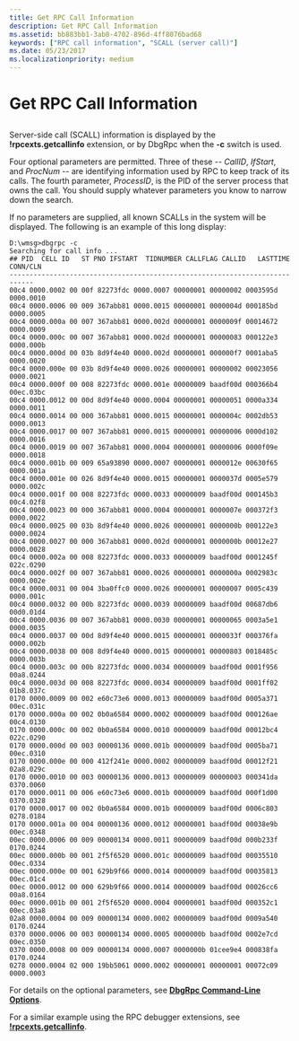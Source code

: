 ```yaml
---
title: Get RPC Call Information
description: Get RPC Call Information
ms.assetid: bb883bb1-3ab8-4702-896d-4ff8076bad68
keywords: ["RPC call information", "SCALL (server call)"]
ms.date: 05/23/2017
ms.localizationpriority: medium
---
```


# Get RPC Call Information


## <span id="ddk_get_rpc_call_information_dbg"></span><span id="DDK_GET_RPC_CALL_INFORMATION_DBG"></span>


Server-side call (SCALL) information is displayed by the **!rpcexts.getcallinfo** extension, or by DbgRpc when the **-c** switch is used.

Four optional parameters are permitted. Three of these -- *CallID*, *IfStart*, and *ProcNum* -- are identifying information used by RPC to keep track of its calls. The fourth parameter, *ProcessID*, is the PID of the server process that owns the call. You should supply whatever parameters you know to narrow down the search.

If no parameters are supplied, all known SCALLs in the system will be displayed. The following is an example of this long display:

```console
D:\wmsg>dbgrpc -c
Searching for call info ...
## PID  CELL ID   ST PNO IFSTART  TIDNUMBER CALLFLAG CALLID   LASTTIME CONN/CLN
----------------------------------------------------------------------------
00c4 0000.0002 00 00f 82273fdc 0000.0007 00000001 00000002 0003595d 0000.0010
00c4 0000.0006 00 009 367abb81 0000.0015 00000001 0000004d 000185bd 0000.0005
00c4 0000.000a 00 007 367abb81 0000.002d 00000001 0000009f 00014672 0000.0009
00c4 0000.000c 00 007 367abb81 0000.002d 00000001 00000083 000122e3 0000.000b
00c4 0000.000d 00 03b 8d9f4e40 0000.002d 00000001 000000f7 0001aba5 0000.0020
00c4 0000.000e 00 03b 8d9f4e40 0000.0026 00000001 00000002 00023056 0000.0021
00c4 0000.000f 00 008 82273fdc 0000.001e 00000009 baadf00d 000366b4 00ec.03bc
00c4 0000.0012 00 00d 8d9f4e40 0000.0004 00000001 00000051 0000a334 0000.0011
00c4 0000.0014 00 000 367abb81 0000.0015 00000001 0000004c 0002db53 0000.0013
00c4 0000.0017 00 007 367abb81 0000.0015 00000001 00000006 0000d102 0000.0016
00c4 0000.0019 00 007 367abb81 0000.0004 00000001 00000006 0000f09e 0000.0018
00c4 0000.001b 00 009 65a93890 0000.0007 00000001 0000012e 00630f65 0000.001a
00c4 0000.001e 00 026 8d9f4e40 0000.0015 00000001 0000037d 0005e579 0000.002c
00c4 0000.001f 00 008 82273fdc 0000.0033 00000009 baadf00d 000145b3 00c4.02f8
00c4 0000.0023 00 000 367abb81 0000.0004 00000001 0000007e 000372f3 0000.0022
00c4 0000.0025 00 03b 8d9f4e40 0000.0026 00000001 0000000b 000122e3 0000.0024
00c4 0000.0027 00 000 367abb81 0000.002d 00000001 0000000b 00012e27 0000.0028
00c4 0000.002a 00 008 82273fdc 0000.0033 00000009 baadf00d 0001245f 022c.0290
00c4 0000.002f 00 007 367abb81 0000.0026 00000001 0000000a 0002983c 0000.002e
00c4 0000.0031 00 004 3ba0ffc0 0000.0026 00000001 00000007 0005c439 0000.001c
00c4 0000.0032 00 00b 82273fdc 0000.0039 00000009 baadf00d 00687db6 00d0.01d4
00c4 0000.0036 00 007 367abb81 0000.0030 00000001 00000065 0003a5e1 0000.0035
00c4 0000.0037 00 00d 8d9f4e40 0000.0015 00000001 0000033f 000376fa 0000.002b
00c4 0000.0038 00 008 8d9f4e40 0000.0015 00000001 00000803 0018485c 0000.003b
00c4 0000.003c 00 00b 82273fdc 0000.0034 00000009 baadf00d 0001f956 00a8.0244
00c4 0000.003d 00 008 82273fdc 0000.0034 00000009 baadf00d 0001ff02 01b8.037c
0170 0000.0009 00 002 e60c73e6 0000.0013 00000009 baadf00d 0005a371 00ec.031c
0170 0000.000a 00 002 0b0a6584 0000.0002 00000009 baadf00d 000126ae 00c4.0130
0170 0000.000c 00 002 0b0a6584 0000.0010 00000009 baadf00d 00012bc4 022c.0290
0170 0000.000d 00 003 00000136 0000.001b 00000009 baadf00d 0005ba71 00ec.0310
0170 0000.000e 00 000 412f241e 0000.0002 00000009 baadf00d 00012f21 02a8.029c
0170 0000.0010 00 003 00000136 0000.0013 00000009 00000003 000341da 0370.0060
0170 0000.0011 00 006 e60c73e6 0000.001b 00000009 baadf00d 000f1d00 0370.0328
0170 0000.0017 00 002 0b0a6584 0000.001b 00000009 baadf00d 0006c803 0278.0184
0170 0000.001a 00 004 00000136 0000.0012 00000001 baadf00d 00038e9b 00ec.0348
00ec 0000.0006 00 009 00000134 0000.0011 00000009 baadf00d 000b233f 0170.0244
00ec 0000.000b 00 001 2f5f6520 0000.001c 00000009 baadf00d 00035510 00ec.0334
00ec 0000.000e 00 001 629b9f66 0000.0014 00000009 baadf00d 00035813 00ec.01c4
00ec 0000.0012 00 000 629b9f66 0000.0014 00000009 baadf00d 00026cc6 00a8.0164
00ec 0000.001b 00 001 2f5f6520 0000.0004 00000001 baadf00d 000352c1 00ec.03a8
02a8 0000.0004 00 009 00000134 0000.0002 00000009 baadf00d 0009a540 0170.0244
0370 0000.0006 00 003 00000134 0000.0005 0000000b baadf00d 0002e7cd 00ec.0350
0370 0000.0008 00 009 00000134 0000.0007 0000000b 01cee9e4 000838fa 0170.0244
0278 0000.0004 02 000 19bb5061 0000.0002 00000001 00000001 00072c09 0000.0003
```

For details on the optional parameters, see [**DbgRpc Command-Line Options**](dbgrpc-command-line-options.md).

For a similar example using the RPC debugger extensions, see [**!rpcexts.getcallinfo**](-rpcexts-getcallinfo.md).

 

 





